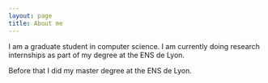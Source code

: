 ```yaml
---
layout: page
title: About me
---
```


I am a graduate student in computer science. I am currently doing research internships as part of my degree at the ENS de Lyon.

Before that I did my master degree at the ENS de Lyon.